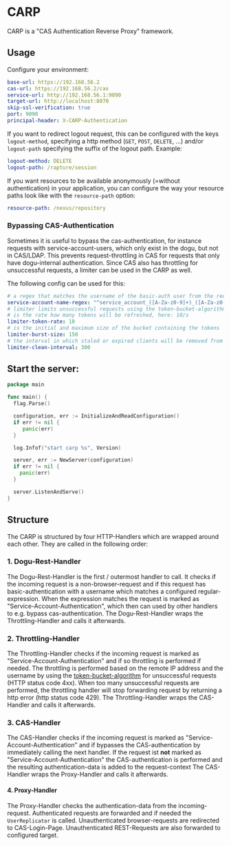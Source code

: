 # CARP

CARP is a "CAS Authentication Reverse Proxy" framework.

## Usage

Configure your environment:

```yaml
base-url: https://192.168.56.2
cas-url: https://192.168.56.2/cas
service-url: http://192.168.56.1:9090
target-url: http://localhost:8070
skip-ssl-verification: true
port: 9090
principal-header: X-CARP-Authentication
```

If you want to redirect logout request, this can be configured with the keys `logout-method`,
specifying a http method (`GET`, `POST`, `DELETE`, ...) and/or `logout-path` specifying the
suffix of the logout path. Example:

```yaml
logout-method: DELETE
logout-path: /rapture/session
```

If you want resources to be available anonymously (=without authentication) in your application,
you can configure the way your resource paths look like with the `resource-path` option:

```yaml
resource-path: /nexus/repository
```

### Bypassing CAS-Authentication
Sometimes it is useful to bypass the cas-authentication, for instance requests with service-account-users, which only exist in the dogu, but not in CAS/LDAP.
This prevents request-throttling in CAS for requests that only have dogu-internal authentication.
Since CAS also has throttling for unsuccessful requests, a limiter can be used in the CARP as well. 

The following config can be used for this:

```yaml
# a regex that matches the username of the basic-auth user from the request that should bypass cas-authentication
service-account-name-regex: "^service_account_([A-Za-z0-9]+)_([A-Za-z0-9]+)$"
# limiter limits unsuccessful requests using the token-bucket-algorithm (see https://en.wikipedia.org/wiki/Token_bucket)
# is the rate how many tokens will be refreshed, here: 10/s
limiter-token-rate: 10
# is the initial and maximum size of the bucket containing the tokens
limiter-burst-size: 150
# the interval in which staled or expired clients will be removed from the throttling list
limiter-clean-interval: 300
```


## Start the server:

```go
package main

func main() {
  flag.Parse()

  configuration, err := InitializeAndReadConfiguration()
  if err != nil {
     panic(err)
  }

  log.Infof("start carp %s", Version)

  server, err := NewServer(configuration)
  if err != nil {
	panic(err)
  }

  server.ListenAndServe()
}
```

## Structure

The CARP is structured by four HTTP-Handlers which are wrapped around each other.
They are called in the following order:

### 1. Dogu-Rest-Handler
The Dogu-Rest-Handler is the first / outermost handler to call.
It checks if the incoming request is a non-browser-request and if this request has basic-authentication with a username which matches a configured regular-expression.
When the expression matches the request is marked as "Service-Account-Authentication", which then can used by other handlers to e.g. bypass cas-authentication.
The Dogu-Rest-Handler wraps the Throttling-Handler and calls it afterwards.

### 2. Throttling-Handler
The Throttling-Handler checks if the incoming request is marked as "Service-Account-Authentication" and if so throttling is performed if needed.
The throttling is performed based on the remote IP address and the username by using the [token-bucket-algorithm](https://pkg.go.dev/golang.org/x/time/rate#Limiter) for unsuccessful 
requests (HTTP status code 4xx). When too many unsuccessful requests are performed, the throttling handler will stop forwarding request by returning a http error (http status code 429).
The Throttling-Handler wraps the CAS-Handler and calls it afterwards.

### 3. CAS-Handler
The CAS-Handler checks if the incoming request is marked as "Service-Account-Authentication" and if bypasses the CAS-authentication by immediately calling the next handler.
If the request ist __not__ marked as "Service-Account-Authentication" the CAS-authentication is performed and the resulting authentication-data is added to the request-context 
The CAS-Handler wraps the Proxy-Handler and calls it afterwards.

#### 4. Proxy-Handler
The Proxy-Handler checks the authentication-data from the incoming-request.
Authenticated requests are forwarded and if needed the `UserReplicator` is called.
Unauthenticated browser-requests are redirected to CAS-Login-Page.
Unauthenticated REST-Requests are also forwarded to configured target. 
